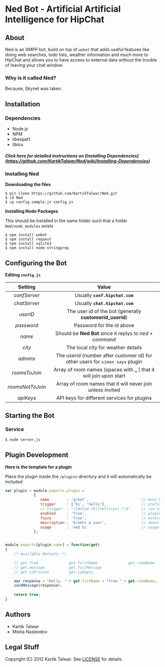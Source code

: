 # Ned Bot - Artificial Artificial Intelligence for HipChat


## About

Ned is an XMPP bot, build on top of `wobot` that adds useful features like doing web searches, todo lists, weather information and much more to HipChat and allows you to have access to external data without the trouble of leaving your chat window.


### Why is it called Ned?

Because, Skynet was taken.


## Installation

### Dependencies

- Node.js
- NPM
- libexpat1
- libicu


##### Click here for detailed instructions on [Installing Dependencies] (https://github.com/KartikTalwar/Ned/wiki/Installing-Dependencies)


### Installing Ned


**Downloading the files**

```
$ git clone https://github.com/KartikTalwar/Ned.git
$ cd Ned
$ cp config.sample.js config.js
```

**Installing Node Packages**

This should be installed in the same folder such that a folder `Ned/node_modules` exists

```
$ npm install wobot
$ npm install request
$ npm install sqlite3
$ npm install node-stringprep
```

## Configuring the Bot

**Editing `config.js`**


|    **Setting**     |                                   **Value**                                     |
|:------------------:|:-------------------------------------------------------------------------------:|
|  *confServer*      |  Usually **`conf.hipchat.com`**                                                 |
|  *chatServer*      |  Usually **`chat.hipchat.com`**                                                 |
|  *userID*          |  The user id of the bot (generally **customerid_userid**)                       |
|  *password*        |  Password for the id above                                                      |
|  *name*            |  Should be **Ned Bot** since it replys to *ned + command*                       |
|  *city*            |  The local city for weather details                                             |
|  *admins*          |  The userid (number after customer id) for other users for `simon says` plugin  |
|  *roomsToJoin*     |  Array of room names (spaces with **_** ) that it will join upon start          |
|  *roomsNotToJoin*  |  Array of room names that it will never join unless invited                     |
|  *apiKeys*         |  API keys for different services for plugins                                    |


## Starting the Bot

### Service

```sh
$ node server.js
```


## Plugin Development


**Here is the template for a plugin**

Place the plugin inside the `/plugins` directory and it will automatically be included


```js
var plugin = module.exports.plugin = 
             {
                name        : 'greet',                        // must be unique
                trigger     : ['hi', 'hello'],                // prefix ned
                // trigger  : "([Nn]ed (hi|hello|yo).*)$",    // can also use regex
                enabled     : 'true',                         // plugin can be inactive
                fuzzy       : 'true',                         // autocorrect mispelled trigger
                description : 'Greets a user',                // about the plugin
                usage       : 'ned hi'                        // usage example
             };


module.exports[plugin.name] = function(get)
{
    /* Available Methods: */

    // get.from              get.firstName              get.roomName
    // get.message           get.fullMessage 
    // get.isPrivate         get.isEmpty

    var response = "Hello, " + get.fistName + "from " + get.roomName;
    sendMessage(response);
    
    return true;
}
```


## Authors

- Kartik Talwar
- Misha Nasleodov


## Legal Stuff

Copyright (C) 2012 Kartik Talwar. See [LICENSE](https://github.com/KartikTalwar/Ned/blob/master/LICENSE.md) for details.

